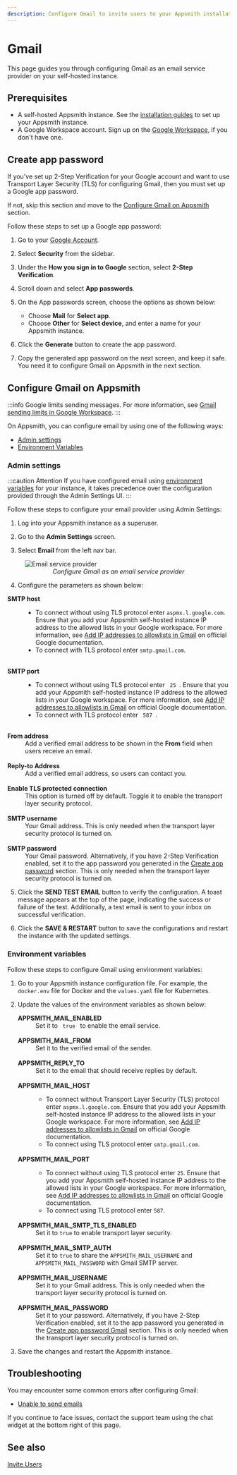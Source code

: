 ```yaml
---
description: Configure Gmail to invite users to your Appsmith installation
---
```


# Gmail
This page guides you through configuring Gmail as an email service provider on your self-hosted instance.

## Prerequisites
* A self-hosted Appsmith instance. See the [installation guides](/getting-started/setup/installation-guides) to set up your Appsmith instance.
* A Google Workspace account. Sign up on the [Google Workspace](https://workspace.google.com/intl/en_in/), if you don't have one.

## Create app password

If you've set up 2-Step Verification for your Google account and want to use Transport Layer Security (TLS) for configuring Gmail, then you must set up a Google app password. 

If not, skip this section and move to the [Configure Gmail on Appsmith](#configure-gmail-on-appsmith) section.

Follow these steps to set up a Google app password:

1. Go to your [Google Account](https://myaccount.google.com/).
2. Select **Security** from the sidebar.
3. Under the **How you sign in to Google** section, select **2-Step Verification**.
4. Scroll down and select **App passwords**. 
5. On the App passwords screen, choose the options as shown below:
    * Choose **Mail** for **Select app**. 
    * Choose **Other** for **Select device**, and enter a name for your Appsmith instance.

6. Click the **Generate** button to create the app password.
7. Copy the generated app password on the next screen, and keep it safe. You need it to configure Gmail on Appsmith in the next section.

## Configure Gmail on Appsmith

:::info
Google limits sending messages. For more information, see [Gmail sending limits in Google Workspace](https://support.google.com/a/answer/166852#).
:::

On Appsmith, you can configure email by using one of the following ways:

* [Admin settings](#admin-settings)
* [Environment Variables](#environment-variables)

### Admin settings

:::caution Attention
If you have configured email using [environment variables](#environment-variables) for your instance, it takes precedence over the configuration provided through the Admin Settings UI.
:::

Follow these steps to configure your email provider using Admin Settings:

1. Log into your Appsmith instance as a superuser.

2. Go to the **Admin Settings** screen.

3. Select **Email** from the left nav bar.

<figure>
<img src="/img/admin-settings-configure-email.png" style={{width: "100%", height: "auto"}} alt="Email service provider" />
<figcaption align="center"><i>Configure Gmail as an email service provider</i></figcaption>
</figure>

4. Configure the parameters as shown below: 
<dl>
<dt><b>SMTP host</b></dt>
<dd>
    <ul>
        <li>To connect without using TLS protocol enter <code>aspmx.l.google.com</code>. Ensure that you add your Appsmith self-hosted instance IP address to the allowed lists in your Google workspace. For more information, see <a href="https://support.google.com/a/answer/60751?sjid=7926061352255899566-AP">Add IP addresses to allowlists in Gmail</a> on official Google documentation. </li>
        <li> To connect with TLS protocol enter <code>smtp.gmail.com</code>.</li>
    </ul>
</dd> <br/>
<dt><b>SMTP port</b></dt>
<dd>
   <ul>
      <li>To connect without using TLS protocol enter <code> 25 </code>. Ensure that you add your Appsmith self-hosted instance IP address to the allowed lists in your Google workspace. For more information, see <a href="https://support.google.com/a/answer/60751?sjid=7926061352255899566-AP">Add IP addresses to allowlists in Gmail</a> on official Google documentation.</li>
      <li>To connect with TLS protocol enter <code> 587 </code>.</li>
   </ul>
</dd><br/>
<dt><b>From address</b></dt>
<dd>Add a verified email address to be shown in the <b>From</b> field when users receive an email.
</dd> <br/>
<dt><b>Reply-to Address</b></dt>
<dd>Add a verified email address, so users can contact you.</dd> <br/>
<dt><b>Enable TLS protected connection</b></dt>
<dd>This option is turned off by default. Toggle it to enable the transport layer security protocol.</dd> <br/>
<dt><b>SMTP username</b></dt>
<dd>Your Gmail address. This is only needed when the transport layer security protocol is turned on.</dd> <br/>
<dt><b>SMTP password</b></dt>
<dd>Your Gmail password. Alternatively, if you have 2-Step Verification enabled, set it to the app password you generated in the <a href="#create-app-password">Create app password</a> section. This is only needed when the transport layer security protocol is turned on.</dd> 
</dl>

5. Click the **SEND TEST EMAIL** button to verify the configuration. A toast message appears at the top of the page, indicating the success or failure of the test. Additionally, a test email is sent to your inbox on successful verification.

6. Click the **SAVE & RESTART** button to save the configurations and restart the instance with the updated settings.

### Environment variables

Follow these steps to configure Gmail using environment variables:

1. Go to your Appsmith instance configuration file. For example, the `docker.env` file for Docker and the `values.yaml` file for Kubernetes.

2. Update the values of the environment variables as shown below:

    <dl>
    <dt><b>APPSMITH_MAIL_ENABLED</b></dt>
    <dd>Set it to <code> true </code> to enable the email service.</dd> <br/>
    <dt><b>APPSMITH_MAIL_FROM</b></dt>
    <dd>Set it to the verified email of the sender.
    </dd><br/>
    <dt><b>APPSMITH_REPLY_TO</b></dt>
    <dd>Set it to the email that should receive replies by default.</dd><br/>
    <dt><b>APPSMITH_MAIL_HOST</b></dt>
    <dd>
        <ul> 
        <li>To connect without Transport Layer Security (TLS) protocol enter <code>aspmx.l.google.com</code>. Ensure that you add your Appsmith self-hosted instance IP address to the allowed lists in your Google workspace. For more information, see <a href="https://support.google.com/a/answer/60751?sjid=7926061352255899566-AP">Add IP addresses to allowlists in Gmail</a> on official Google documentation.</li>
        <li>To connect using TLS protocol enter <code>smtp.gmail.com</code>.</li>
    </ul>
    </dd><br/>
    <dt><b>APPSMITH_MAIL_PORT</b></dt>
    <dd>
        <ul><li>To connect without using TLS protocol enter <code>25</code>. Ensure that you add your Appsmith self-hosted instance IP address to the allowed lists in your Google workspace. For more information, see <a href="https://support.google.com/a/answer/60751?sjid=7926061352255899566-AP">Add IP addresses to allowlists in Gmail</a> on official Google documentation. </li>
        <li>To connect using TLS protocol enter <code>587</code>.</li></ul>
    </dd><br/>
    <dt><b>APPSMITH_MAIL_SMTP_TLS_ENABLED</b></dt>
    <dd>
        Set it to <code>true</code> to enable transport layer security.
    </dd><br/>
    <dt><b>APPSMITH_MAIL_SMTP_AUTH</b></dt>
    <dd>Set it to <code>true</code> to share the <code>APPSMITH_MAIL_USERNAME</code> and <code>APPSMITH_MAIL_PASSWORD</code> with Gmail SMTP server.</dd><br/>
    <dt><b>APPSMITH_MAIL_USERNAME</b></dt>
    <dd>Set it to your Gmail address. This is only needed when the transport layer security protocol is turned on.</dd><br/>
    <dt><b>APPSMITH_MAIL_PASSWORD</b></dt>
    <dd>Set it to your password. Alternatively, if you have 2-Step Verification enabled, set it to the app password you generated in the <a href="#create-app-password">Create app password Gmail</a> section. This is only needed when the transport layer security protocol is turned on.</dd>
    </dl>

3. Save the changes and restart the Appsmith instance.

## Troubleshooting

You may encounter some common errors after configuring Gmail:

- [Unable to send emails](/help-and-support/troubleshooting-guide/deployment-errors#unable-to-send-emails)

If you continue to face issues, contact the support team using the chat widget at the bottom right of this page.

## See also

[Invite Users](/advanced-concepts/invite-users)